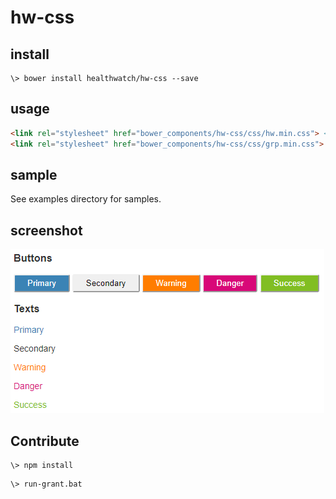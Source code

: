 # hw-css

## install

```
\> bower install healthwatch/hw-css --save
```

## usage

```html
<link rel="stylesheet" href="bower_components/hw-css/css/hw.min.css"> <!-- for WWW -->
<link rel="stylesheet" href="bower_components/hw-css/css/grp.min.css"> <!-- for GRP -->
```

## sample

See examples directory for samples.

## screenshot

![test](https://github.com/healthwatch/hw-css/blob/master/examples/test.png "Test")

## Contribute

```
\> npm install
```

```
\> run-grant.bat
```
